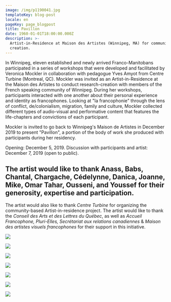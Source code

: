 ```yaml
---
image: /img/p1190041.jpg
templateKey: blog-post
locale: en
pageKey: page_blogpost
title: Pavillon
date: 1960-01-01T18:00:00.000Z
description: >-
  Artist-in-Residence at Maison des Artistes (Winnipeg, MA) for community-based
  creation.
---
```

In Winnipeg, eleven established and newly arrived Franco-Manitobans participated in a series of workshops that were developed and facilitated by Veronica Mockler in collaboration with pedagogue Yves Amyot from Centre Turbine (Montreal, QC). Mockler was invited as an Artist-in-Residence at the Maison des Artistes to conduct research-creation with members of the French speaking community of Winnipeg. During her workshops, participants interacted with one another about their personal experience and identity as francophones. Looking at "la francophonie" through the lens of conflict, de/colonialism, migration, family and culture, Mockler collected different types of audio-visual and performative content that features the life-chapters and convictions of each participant. 

Mockler is invited to go back to Winnipeg's Maison de Artistes in December 2019 to present "Pavillon", a portion of the body of work she produced with participants during her residency.

Opening: December 5, 2019. Discussion with participants and artist: December 7, 2019 (open to public).

## The artist would like to thank Anass, Babs, Chantal, Chargache, Cédelynne, Danica, Joanne, Mike, Omar Tahar, Ousseni, and Youssef for their generosity, expertise and participation.

The artist would also like to thank _Centre Turbine_ for organizing the community-based Artist-in-residence project. The artist would like to thank the _Conseil des Arts et des Lettres du Québec_, as well as _Accueil Francophone, Pluri-Elles, Secrétariat aux relations canadiennes_ & _Maison des artistes visuels francophones_ for their support in this initiative. 

![](/img/69086431_2811791285500940_1620093601428013056_o.jpg)

![](/img/screen-shot-2019-08-28-at-1.53.28-pm.png)

![](/img/screen-shot-2019-09-22-at-10.32.28-am.png)

![](/img/screen-shot-2019-09-22-at-10.30.28-am.png)

![](/img/screen-shot-2019-09-22-at-10.34.44-am.png)

![](/img/pavillon_01.png)

![](/img/pavillon.jpg)
